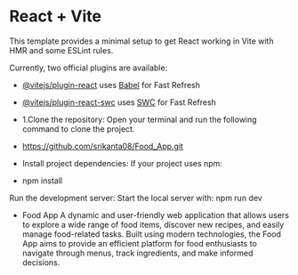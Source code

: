 # React + Vite

This template provides a minimal setup to get React working in Vite with HMR and some ESLint rules.

Currently, two official plugins are available:

- [@vitejs/plugin-react](https://github.com/vitejs/vite-plugin-react/blob/main/packages/plugin-react/README.md) uses [Babel](https://babeljs.io/) for Fast Refresh
- [@vitejs/plugin-react-swc](https://github.com/vitejs/vite-plugin-react-swc) uses [SWC](https://swc.rs/) for Fast Refresh

- 1.Clone the repository: Open your terminal and run the following command to clone the project.
- https://github.com/srikanta08/Food_App.git
- Install project dependencies: If your project uses npm:
- npm install

Run the development server: Start the local server with:
npm run dev

- Food App
A dynamic and user-friendly web application that allows users to explore a wide range of food items, discover new recipes, and easily manage food-related tasks. Built using modern technologies, the Food App aims to provide an efficient platform for food enthusiasts to navigate through menus, track ingredients, and make informed decisions.
